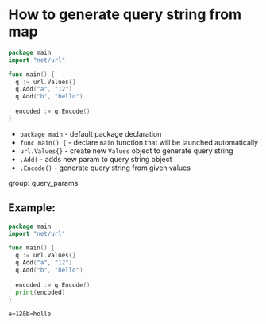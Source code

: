 # How to generate query string from map

```go
package main
import "net/url"

func main() {
  q := url.Values{}
  q.Add("a", "12")
  q.Add("b", "hello")
  
  encoded := q.Encode()
}
```

- `package main` - default package declaration
- `func main() {` - declare `main` function that will be launched automatically
- `url.Values{}` - create new `Values` object to generate query string
- `.Add(` - adds new param to query string object
- `.Encode()` - generate query string from given values

group: query_params

## Example: 
```go
package main
import "net/url"

func main() {
  q := url.Values{}
  q.Add("a", "12")
  q.Add("b", "hello")
  
  encoded := q.Encode()
  print(encoded)
}
```
```
a=12&b=hello
```

